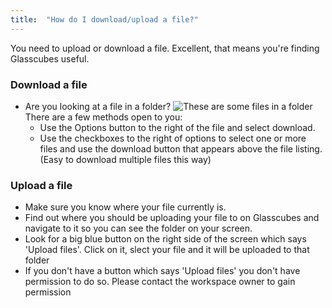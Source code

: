 ```yaml
---
title:  "How do I download/upload a file?"
---
```

You need to upload or download a file. Excellent, that means you're finding Glasscubes useful.

### Download a file
* Are you looking at a file in a folder? 
![These are some files in a folder](https://jon-tlmi.github.io/glasscubes-help/images/file-folder-view.png)
There are a few methods open to you: 
  * Use the Options button to the right of the file and select download.
  * Use the checkboxes to the right of options to select one or more files and use the download button that appears above the file listing. (Easy to download multiple files this way)

### Upload a file
* Make sure you know where your file currently is.
* Find out where you should be uploading your file to on Glasscubes and navigate to it so you can see the folder on your screen.
* Look for a big blue button on the right side of the screen which says 'Upload files'. Click on it, slect your file and it will be uploaded to that folder
* If you don't have a button which says 'Upload files' you don't have permission to do so. Please contact the workspace owner to gain permission

